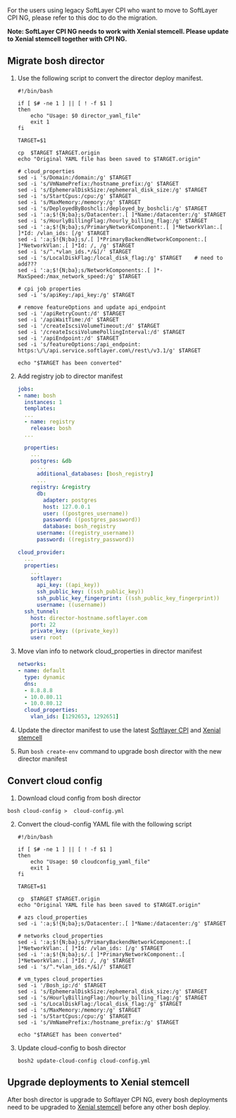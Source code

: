 For the users using legacy SoftLayer CPI who want to move to SoftLayer CPI NG, please refer to this doc to do the migration.

**Note: SoftLayer CPI NG needs to work with Xenial stemcell. Please update to Xenial stemcell together with CPI NG.**

## Migrate bosh director

1. Use the following script to convert the director deploy manifest.

	```shell
	#!/bin/bash

	if [ $# -ne 1 ] || [ ! -f $1 ]
	then
	    echo "Usage: $0 director_yaml_file"
	    exit 1
	fi

	TARGET=$1

	cp  $TARGET $TARGET.origin
	echo "Original YAML file has been saved to $TARGET.origin"

	# cloud_properties
	sed -i 's/Domain:/domain:/g' $TARGET
	sed -i 's/VmNamePrefix:/hostname_prefix:/g' $TARGET
	sed -i 's/EphemeralDiskSize:/ephemeral_disk_size:/g' $TARGET
	sed -i 's/StartCpus:/cpu:/g' $TARGET
	sed -i 's/MaxMemory:/memory:/g' $TARGET
	sed -i 's/DeployedByBoshcli:/deployed_by_boshcli:/g' $TARGET
	sed -i ':a;$!{N;ba};s/Datacenter:.[ ]*Name:/datacenter:/g' $TARGET
	sed -i 's/HourlyBillingFlag:/hourly_billing_flag:/g' $TARGET
	sed -i ':a;$!{N;ba};s/PrimaryNetworkComponent:.[ ]*NetworkVlan:.[ ]*Id: /vlan_ids: [/g' $TARGET
	sed -i ':a;$!{N;ba};s/.[ ]*PrimaryBackendNetworkComponent:.[ ]*NetworkVlan:.[ ]*Id: /, /g' $TARGET
	sed -i 's/^.*vlan_ids.*/&]/' $TARGET
	sed -i 's/LocalDiskFlag:/local_disk_flag:/g' $TARGET    # need to add???
	sed -i ':a;$!{N;ba};s/NetworkComponents:.[ ]*- MaxSpeed:/max_network_speed:/g' $TARGET

	# cpi job properties
	sed -i 's/apiKey:/api_key:/g' $TARGET

	# remove featureOptions and update api_endpoint
	sed -i '/apiRetryCount:/d' $TARGET
	sed -i '/apiWaitTime:/d' $TARGET
	sed -i '/createIscsiVolumeTimeout:/d' $TARGET
	sed -i '/createIscsiVolumePollingInterval:/d' $TARGET
	sed -i '/apiEndpoint:/d' $TARGET
	sed -i 's/featureOptions:/api_endpoint: https:\/\/api.service.softlayer.com\/rest\/v3.1/g' $TARGET

	echo "$TARGET has been converted"
	```

2. Add registry job to director manifest

	```yaml
	jobs:
	- name: bosh
	  instances: 1
	  templates:
	  ...
	  - name: registry
	    release: bosh
	  ...

	  properties:
	    ...
	    postgres: &db
	      ...
	      additional_databases: [bosh_registry]
	      ...
	    registry: &registry
	      db:
	        adapter: postgres
	        host: 127.0.0.1
	        user: ((postgres_username))
	        password: ((postgres_password))
	        database: bosh_registry
	      username: ((registry_username))
	      password: ((registry_password))

	cloud_provider:
	  ...
	  properties:
	    ...
	    softlayer:
	      api_key: ((api_key))
	      ssh_public_key: ((ssh_public_key))
	      ssh_public_key_fingerprint: ((ssh_public_key_fingerprint))
	      username: ((username))
	  ssh_tunnel:
	    host: director-hostname.softlayer.com
	    port: 22
	    private_key: ((private_key))
	    user: root
	```

3. Move vlan info to network cloud_properties in director manifest

	```yaml
	networks:
	- name: default
	  type: dynamic
	  dns:
	  - 8.8.8.8
	  - 10.0.80.11
	  - 10.0.80.12
	  cloud_properties:
	    vlan_ids: [1292653, 1292651]
	```

4. Update the director manifest to use the latest [Softlayer CPI](https://bosh.io/releases/github.com/cloudfoundry/bosh-softlayer-cpi-release?all=1) and [Xenial stemcell](https://bosh.io/stemcells/bosh-softlayer-xen-ubuntu-xenial-go_agent)

5. Run `bosh create-env` command to upgrade bosh director with the new director manifest

## Convert cloud config

1. Download cloud config from bosh director

```bosh cloud-config >  cloud-config.yml```

2. Convert the cloud-config YAML file with the following script
	```shell
	#!/bin/bash

	if [ $# -ne 1 ] || [ ! -f $1 ]
	then
	    echo "Usage: $0 cloudconfig_yaml_file"
	    exit 1
	fi

	TARGET=$1

	cp  $TARGET $TARGET.origin
	echo "Original YAML file has been saved to $TARGET.origin"

	# azs cloud_properties
	sed -i ':a;$!{N;ba};s/Datacenter:.[ ]*Name:/datacenter:/g' $TARGET

	# networks cloud_properties
	sed -i ':a;$!{N;ba};s/PrimaryBackendNetworkComponent:.[ ]*NetworkVlan:.[ ]*Id: /vlan_ids: [/g' $TARGET
	sed -i ':a;$!{N;ba};s/.[ ]*PrimaryNetworkComponent:.[ ]*NetworkVlan:.[ ]*Id: /, /g' $TARGET
	sed -i 's/^.*vlan_ids.*/&]/' $TARGET

	# vm_types cloud_properties
	sed -i '/Bosh_ip:/d' $TARGET
	sed -i 's/EphemeralDiskSize:/ephemeral_disk_size:/g' $TARGET
	sed -i 's/HourlyBillingFlag:/hourly_billing_flag:/g' $TARGET
	sed -i 's/LocalDiskFlag:/local_disk_flag:/g' $TARGET
	sed -i 's/MaxMemory:/memory:/g' $TARGET
	sed -i 's/StartCpus:/cpu:/g' $TARGET
	sed -i 's/VmNamePrefix:/hostname_prefix:/g' $TARGET

	echo "$TARGET has been converted"
	```

3. Update cloud-config to bosh director

    ```bosh2 update-cloud-config cloud-config.yml```

## Upgrade deployments to Xenial stemcell

After bosh director is upgrade to Softlayer CPI NG, every bosh deployments need to be upgraded to [Xenial stemcell](https://bosh.io/stemcells/bosh-softlayer-xen-ubuntu-xenial-go_agent) before any other bosh deploy.
